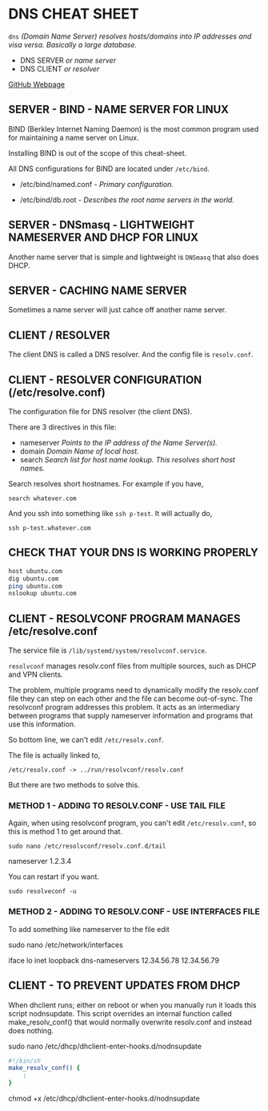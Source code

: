 # DNS CHEAT SHEET

`dns` _(Domain Name Server) resolves hosts/domains into IP addresses
and visa versa.  Basically a large database._

* DNS SERVER _or name server_
* DNS CLIENT _or resolver_

[GitHub Webpage](https://jeffdecola.github.io/my-cheat-sheets/)

## SERVER - BIND - NAME SERVER FOR LINUX

BIND (Berkley Internet Naming Daemon) is the most common
program used for maintaining a name server on Linux.

Installing BIND is out of the scope of this cheat-sheet.

All DNS configurations for BIND are located under `/etc/bind`.

* /etc/bind/named.conf - _Primary configuration._

* /etc/bind/db.root -  _Describes the root name servers in the world._

## SERVER - DNSmasq - LIGHTWEIGHT NAMESERVER AND DHCP FOR LINUX

Another name server that is simple and lightweight is
`DNSmasq` that also does DHCP.

## SERVER - CACHING NAME SERVER

Sometimes a name server will just cahce off another name server.

## CLIENT / RESOLVER

The client DNS is called a DNS resolver.  And the config file is
`resolv.conf`.

## CLIENT - RESOLVER CONFIGURATION (/etc/resolve.conf)

The configuration file for DNS resolver (the client DNS).

There are 3 directives in this file:

* nameserver _Points to the IP address of the Name Server(s)._
* domain     _Domain Name of local host._
* search     _Search list for host name lookup.  This resolves short host names._

Search resolves short hostnames. For example if you have,

`search whatever.com`

And you ssh into something like `ssh p-test`.  It will actually do,

`ssh p-test.whatever.com`

## CHECK THAT YOUR DNS IS WORKING PROPERLY

```bash
host ubuntu.com
dig ubuntu.com
ping ubuntu.com
nslookup ubuntu.com
```

## CLIENT - RESOLVCONF PROGRAM MANAGES /etc/resolve.conf

The service file is `/lib/systemd/system/resolvconf.service`.

`resolvconf` manages resolv.conf files from multiple sources,
such as DHCP and VPN clients.

The problem, multiple programs need to dynamically modify
the resolv.conf file they can step on each other and the
file can become out-of-sync. The resolvconf program addresses
this problem. It acts as an intermediary between programs that supply
nameserver information and programs that use this information.

So bottom line, we can't edit `/etc/resolv.conf`.

The file is actually linked to,

`/etc/resolv.conf -> ../run/resolvconf/resolv.conf`

But there are two methods to solve this.

### METHOD 1 - ADDING TO RESOLV.CONF - USE TAIL FILE

Again, when using resolvconf program, you can't edit
`/etc/resolv.conf`, so this is method 1 to get around that.

`sudo nano /etc/resolvconf/resolv.conf.d/tail`

nameserver 1.2.3.4

You can restart if you want.

`sudo resolveconf -u`

### METHOD 2 - ADDING TO RESOLV.CONF - USE INTERFACES FILE

To add something like nameserver to the file edit

sudo nano /etc/network/interfaces

iface lo inet loopback
    dns-nameservers 12.34.56.78 12.34.56.79

## CLIENT - TO PREVENT UPDATES FROM DHCP

When dhclient runs; either on reboot or when you
manually run it loads this script nodnsupdate.
This script overrides an internal function called
make_resolv_conf() that would normally overwrite
resolv.conf and instead does nothing.

sudo nano /etc/dhcp/dhclient-enter-hooks.d/nodnsupdate

```bash
#!/bin/sh
make_resolv_conf() {
    :
}
```

chmod +x /etc/dhcp/dhclient-enter-hooks.d/nodnsupdate
